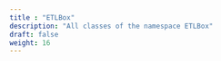 ```yaml
---
title : "ETLBox"
description: "All classes of the namespace ETLBox"
draft: false
weight: 16
---
```

